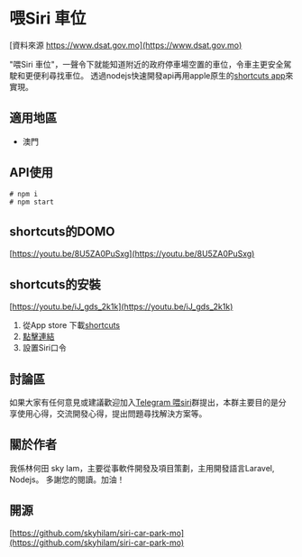 # 喂Siri 車位
[資料來源 https://www.dsat.gov.mo](https://www.dsat.gov.mo)

"喂Siri 車位"，一聲令下就能知道附近的政府停車場空置的車位，令車主更安全駕駛和更便利尋找車位。
透過nodejs快速開發api再用apple原生的[shortcuts app](https://apps.apple.com/us/app/shortcuts/id915249334)來實現。

## 適用地區
* 澳門

## API使用
```
# npm i
# npm start
```

## shortcuts的DOMO
[https://youtu.be/8U5ZA0PuSxg](https://youtu.be/8U5ZA0PuSxg)


## shortcuts的安裝
[https://youtu.be/iJ_gds_2k1k](https://youtu.be/iJ_gds_2k1k)
1. 從App store 下載[shortcuts](https://apps.apple.com/us/app/shortcuts/id915249334)
2. [點擊連結](https://www.icloud.com/shortcuts/a2435f9f6393434fb4c5a15d8e215d28)
3. 設置Siri口令


## 討論區
如果大家有任何意見或建議歡迎加入[Telegram 喂siri](https://t.me/joinchat/GJTk0BdKTrqwFzqZihzPKA)群提出，本群主要目的是分享使用心得，交流開發心得，提出問題尋找解決方案等。

## 關於作者
我係林何田 sky lam，主要從事軟件開發及項目策劃，主用開發語言Laravel, Nodejs。
多謝您的閱讀。加油！


## 開源
[https://github.com/skyhilam/siri-car-park-mo](https://github.com/skyhilam/siri-car-park-mo)